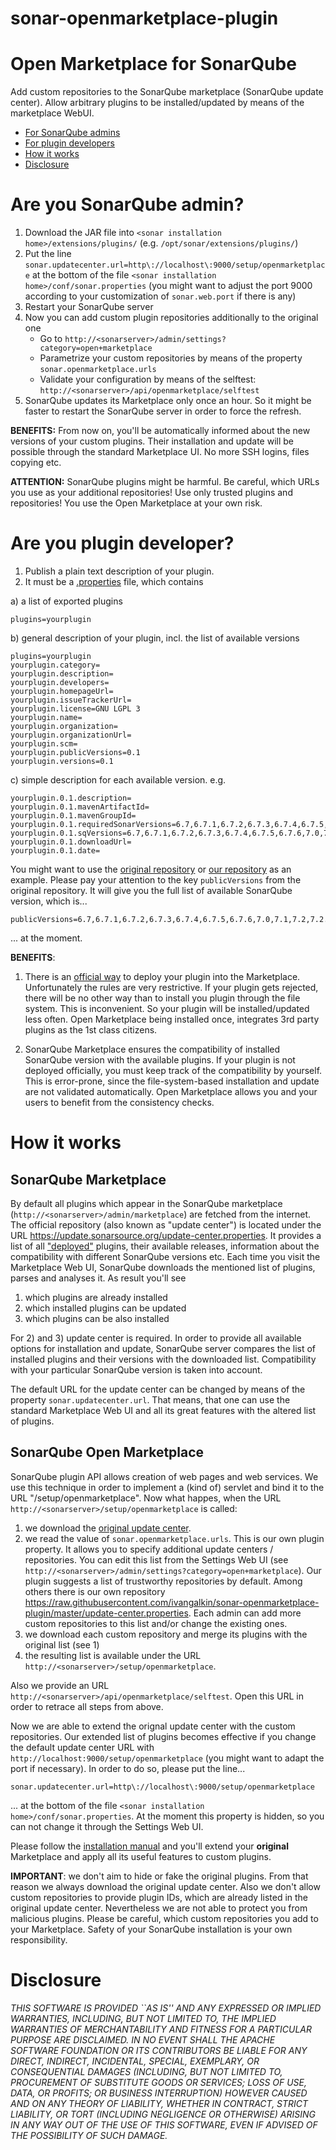 # sonar-openmarketplace-plugin
# Open Marketplace for SonarQube

Add custom repositories to the SonarQube marketplace (SonarQube update center). Allow arbitrary plugins to be installed/updated by means of the marketplace WebUI.

* [For SonarQube admins](#for_admins)
* [For plugin developers](#for_developers)
* [How it works](#how_it_works)
* [Disclosure](#disclosure)

<a name="for_admins"/>

# Are you SonarQube admin?

1. Download the JAR file into `<sonar installation home>/extensions/plugins/` (e.g. `/opt/sonar/extensions/plugins/`)
2. Put the line `sonar.updatecenter.url=http\://localhost\:9000/setup/openmarketplace` at the bottom of the file  `<sonar installation home>/conf/sonar.properties` (you might want to adjust the port 9000 according to your customization of `sonar.web.port` if there is any)
3. Restart your SonarQube server
4. Now you can add custom plugin repositories additionally to the original one
   * Go to `http://<sonarserver>/admin/settings?category=open+marketplace`
   * Parametrize your custom repositories by means of the property `sonar.openmarketplace.urls`
   * Validate your configuration by means of the selftest: `http://<sonarserver>/api/openmarketplace/selftest`
5. SonarQube updates its Marketplace only once an hour. So it might be faster to restart the SonarQube server in order to force the refresh.

**BENEFITS:** From now on, you'll be automatically informed about the new versions of your custom plugins. Their installation and update will be possible through the standard Marketplace UI. No more SSH logins, files copying etc.

**ATTENTION:** SonarQube plugins might be harmful. Be careful, which URLs you use as your additional repositories! Use only trusted plugins and repositories! You use the Open Marketplace at your own risk.

<a name="for_developers"/>

# Are you plugin developer?

1. Publish a plain text description of your plugin.
2. It must be a [.properties](https://en.wikipedia.org/wiki/.properties) file, which contains

a) a list of exported plugins
```properties
plugins=yourplugin
```
b) general description of your plugin, incl. the list of available versions
```properties
plugins=yourplugin
yourplugin.category=
yourplugin.description=
yourplugin.developers=
yourplugin.homepageUrl=
yourplugin.issueTrackerUrl=
yourplugin.license=GNU LGPL 3
yourplugin.name=
yourplugin.organization=
yourplugin.organizationUrl=
yourplugin.scm=
yourplugin.publicVersions=0.1
yourplugin.versions=0.1
```

c) simple description for each available version. e.g.
```properties
yourplugin.0.1.description=
yourplugin.0.1.mavenArtifactId=
yourplugin.0.1.mavenGroupId=
yourplugin.0.1.requiredSonarVersions=6.7,6.7.1,6.7.2,6.7.3,6.7.4,6.7.5,6.7.6,7.0,7.1,7.2,7.2.1,7.3,7.4,7.5
yourplugin.0.1.sqVersions=6.7,6.7.1,6.7.2,6.7.3,6.7.4,6.7.5,6.7.6,7.0,7.1,7.2,7.2.1,7.3,7.4,7.5
yourplugin.0.1.downloadUrl=
yourplugin.0.1.date=
```

You might want to use the [original repository](https://update.sonarsource.org/update-center.properties) or [our repository](https://raw.githubusercontent.com/ivangalkin/sonar-openmarketplace-plugin/master/update-center.properties) as an example. Please pay your attention to the key `publicVersions` from the original repository. It will give you the full list of available SonarQube version, which is...
```properties
publicVersions=6.7,6.7.1,6.7.2,6.7.3,6.7.4,6.7.5,6.7.6,7.0,7.1,7.2,7.2.1,7.3,7.4,7.5
```
... at the moment.

**BENEFITS**:  

1. There is an [official way](https://docs.sonarqube.org/display/DEV/Deploying+to+the+Marketplace) to deploy your plugin into the Marketplace. Unfortunately the rules are very restrictive. If your plugin gets rejected, there will be no other way than to install you plugin through the file system. This is inconvenient. So your plugin will be installed/updated less often. Open Marketplace being installed once, integrates 3rd party plugins as the 1st class citizens.

2. SonarQube Marketplace ensures the compatibility of installed SonarQube version with the available plugins. If your plugin is not deployed officially, you must keep track of the compatibility by yourself. This is error-prone, since the file-system-based installation and update are not validated automatically. Open Marketplace allows you and your users to benefit from the consistency checks.

<a name="how_it_works"/>

# How it works

## SonarQube Marketplace

By default all plugins which appear in the SonarQube marketplace (`http://<sonarserver>/admin/marketplace`) are fetched from the internet. The official repository (also known as "update center") is located under the URL https://update.sonarsource.org/update-center.properties. It provides a list of all ["deployed"](https://docs.sonarqube.org/display/DEV/Deploying+to+the+Marketplace) plugins, their available releases, information about the compatibility with different SonarQube versions etc. Each time you visit the Marketplace Web UI, SonarQube downloads the mentioned list of plugins, parses and analyses it. As result you'll see

1. which plugins are already installed
2. which installed plugins can be updated
3. which plugins can be also installed

For 2) and 3) update center is required. In order to provide all available options for installation and update, SonarQube server compares the list of installed plugins and their versions with the downloaded list. Compatibility with your particular SonarQube version is taken into account.

The default URL for the update center can be changed by means of the property `sonar.updatecenter.url`. That means, that one can use the standard Marketplace Web UI and all its great features with the altered list of plugins.

## SonarQube Open Marketplace

SonarQube plugin API allows creation of web pages and web services. We use this technique in order to implement a (kind of) servlet and bind it to the URL "/setup/openmarketplace". Now what happes, when the URL `http://<sonarserver>/setup/openmarketplace` is called:

1. we download the [original update center](https://update.sonarsource.org/update-center.properties).
2. we read the value of `sonar.openmarketplace.urls`. This is our own plugin property. It allows you to specify additional update centers / repositories. You can edit this list from the Settings Web UI (see `http://<sonarserver>/admin/settings?category=open+marketplace`). Our plugin suggests a list of trustworthy repositories by default. Among others there is our own repository https://raw.githubusercontent.com/ivangalkin/sonar-openmarketplace-plugin/master/update-center.properties. Each admin can add more custom repositories to this list and/or change the existing ones.
3. we download each custom repository and merge its plugins with the original list (see 1)
4. the resulting list is available under the URL `http://<sonarserver>/setup/openmarketplace`.

Also we provide an URL `http://<sonarserver>/api/openmarketplace/selftest`. Open this URL in order to retrace all steps from above.

Now we are able to extend the orignal update center with the custom repositories. Our extended list of plugins becomes effective if you change the default update center URL with `http://localhost:9000/setup/openmarketplace` (you might want to adapt the port if necessary). In order to do so, please put the line...

```PROPERTIES
sonar.updatecenter.url=http\://localhost\:9000/setup/openmarketplace
```
... at the bottom of the file `<sonar installation home>/conf/sonar.properties`. At the moment this property is hidden, so you can not change it through the Settings Web UI.

Please follow the [installation manual](#for_admins) and you'll extend your **original** Marketplace and apply all its useful features to custom plugins.

**IMPORTANT**: we don't aim to hide or fake the original plugins. From that reason we always download the original update center. Also we don't allow custom repositories to provide plugin IDs, which are already listed in the original update center. Nevertheless we are not able to protect you from malicious plugins. Please be careful, which custom repositories you add to your Marketplace. Safety of your SonarQube installation is your own responsibility.


<a name="disclosure"/>

# Disclosure

*THIS SOFTWARE IS PROVIDED ``AS IS'' AND ANY EXPRESSED OR IMPLIED WARRANTIES, INCLUDING, BUT NOT LIMITED TO, THE IMPLIED WARRANTIES OF MERCHANTABILITY AND FITNESS FOR A PARTICULAR PURPOSE ARE DISCLAIMED. IN NO EVENT SHALL THE APACHE SOFTWARE FOUNDATION OR ITS CONTRIBUTORS BE LIABLE FOR ANY DIRECT, INDIRECT, INCIDENTAL, SPECIAL, EXEMPLARY, OR CONSEQUENTIAL DAMAGES (INCLUDING, BUT NOT LIMITED TO, PROCUREMENT OF SUBSTITUTE GOODS OR SERVICES; LOSS OF USE, DATA, OR PROFITS; OR BUSINESS INTERRUPTION) HOWEVER CAUSED AND ON ANY THEORY OF LIABILITY, WHETHER IN CONTRACT, STRICT LIABILITY, OR TORT (INCLUDING NEGLIGENCE OR OTHERWISE) ARISING IN ANY WAY OUT OF THE USE OF THIS SOFTWARE, EVEN IF ADVISED OF THE POSSIBILITY OF SUCH DAMAGE.*

